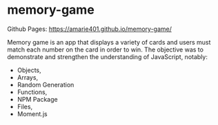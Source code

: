 # memory-game
Github Pages: https://amarie401.github.io/memory-game/

Memory game is an app that displays a variety of cards and users must match each number on the card in order to win. The objective was to demonstrate and strengthen the understanding of JavaScript, notably: 

- Objects, 
- Arrays, 
- Random Generation
- Functions, 
- NPM Package 
- Files, 
- Moment.js
